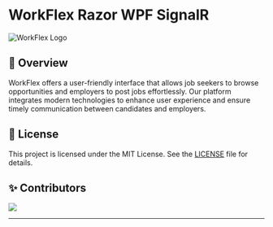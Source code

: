 # WorkFlex Razor WPF SignalR

![WorkFlex Logo](https://www.example.com)

## 📖 Overview

WorkFlex offers a user-friendly interface that allows job seekers to browse opportunities and employers to post jobs effortlessly. Our platform integrates modern technologies to enhance user experience and ensure timely communication between candidates and employers.

## 📜 License

This project is licensed under the MIT License. See the [LICENSE](LICENSE) file for details.

## ✨ Contributors 

<a href="https://github.com/tranduckhuy/work-flex-razor-wpf-signalR/graphs/contributors">
  <img src="https://contrib.rocks/image?repo=tranduckhuy/work-flex-razor-wpf-signalR" />
</a>

---


